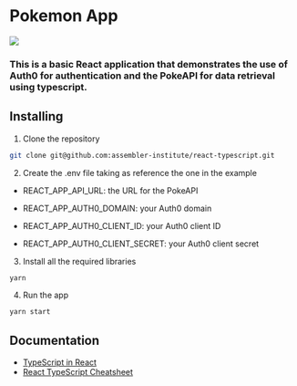 # Pokemon App
![](https://user-images.githubusercontent.com/43146182/213445648-f16fcf0e-14de-4e5c-9e87-16be4f3e45b5.png)

### This is a basic React application that demonstrates the use of Auth0 for authentication and the PokeAPI for data retrieval using typescript.

## Installing

1. Clone the repository

```bash
git clone git@github.com:assembler-institute/react-typescript.git
```

2. Create the .env file taking as reference the one in the example

* REACT_APP_API_URL: the URL for the PokeAPI

* REACT_APP_AUTH0_DOMAIN: your Auth0 domain
* REACT_APP_AUTH0_CLIENT_ID: your Auth0 client ID
* REACT_APP_AUTH0_CLIENT_SECRET: your Auth0 client secret

3. Install all the required libraries

```bash
yarn
```

4. Run the app
```bash
yarn start
```

## Documentation
*  [TypeScript in React](https://create-react-app.dev/docs/adding-typescript/)
*  [React TypeScript Cheatsheet](https://react-typescript-cheatsheet.netlify.app/docs/basic/setup)

